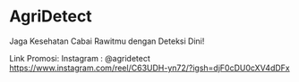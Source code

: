 # AgriDetect
Jaga Kesehatan Cabai Rawitmu dengan Deteksi Dini!

Link Promosi:
Instagram : @agridetect https://www.instagram.com/reel/C63UDH-yn72/?igsh=djF0cDU0cXV4dDFx


